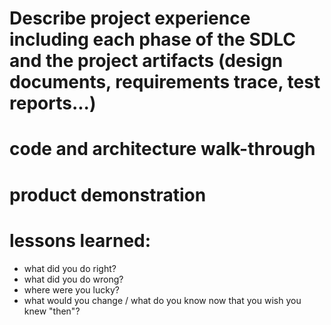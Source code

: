 # Describe project experience including each phase of the SDLC and the project artifacts (design documents, requirements trace, test reports...)
# code and architecture walk-through
# product demonstration
# lessons learned:
* what did you do right?
* what did you do wrong?
* where were you lucky?
* what would you change / what do you know now that you wish you knew "then"?
